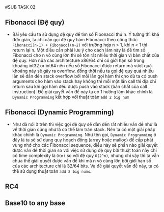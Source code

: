 #SUB TASK 02
## Fibonacci (Đệ quy)
- Bài yêu cầu ta sử dụng đệ quy để tìm số Fibonacci thứ n. Ý tưởng thì khá đơn giản, ta chỉ cần gọi đệ quy hàm Fibonacci theo công thức `Fibonacci(n-1) + Fibonacci(n-2)` với trường hợp n > 1, khi n < 1 thì return lại n. Một điều cần phải lưu ý cho cách làm này là để tìm số Fibonacci cho n vô cùng lớn thì sẽ tốn rất nhiều thời gian vì bản chất của đệ quy. Hơn nữa các architecture x86/64 chỉ có giới hạn số trong khoảng int32 or int64 nên nếu số Fibonacci được return mà vượt quá khoảng này sẽ gây ra overflow, đồng thời nếu ta gọi đệ quy quá nhiều lần sẽ dẫn đến stack overflow bởi mỗi lần gọi hàm thì cho dù ta có push arguments cho hàm vào stack hay không thì mỗi một lần call thì địa chỉ return sau khi gọi hàm đều được push vào stack (bản chất của call instruction). Để giải quyết vấn đề này ta có 1 hướng làm khác chính là `Dynamic Programming` kết hợp với thuật toán `add 2 big num`
## Fibonacci (Dynamic Programming)
- Như đã nói ở trên thì việc gọi đệ quy sẽ dẫn đến rất nhiều vấn đề như là về thời gian cũng như là có thể làm tràn stack. Nên ta có một giải pháp khác chính là `Dynamic Programming`. Như tên gọi, `Dynamic Programming` ở đây là ta sẽ sử dụng quy hoạch động (array hoặc malloc) để cấp phát vùng nhớ cho các Fibonacci sequence, điều này sẽ phần nào giải quyết được vấn đề thời gian so với việc sử dụng đệ quy bởi thuật toán này chỉ có time complexity là `O(n)` so với đệ quy `O(2^n)`, nhưng chỉ vậy thì ta vẫn chưa thể giải quyết được vấn đề khi mà n vô cùng lớn bởi giới hạn số của các architecture chỉ là 32/64 bits. Và để giải quyết vấn đề này, ta có thể sử dụng thuật toán `add 2 big nums`.


## RC4
## Base10 to any base

